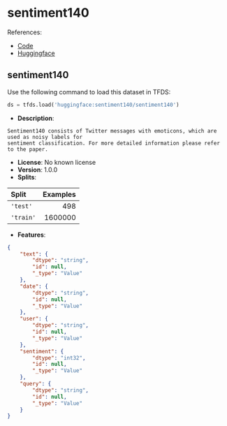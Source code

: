 # sentiment140

References:

*   [Code](https://github.com/huggingface/datasets/blob/master/datasets/sentiment140)
*   [Huggingface](https://huggingface.co/datasets/sentiment140)


## sentiment140


Use the following command to load this dataset in TFDS:

```python
ds = tfds.load('huggingface:sentiment140/sentiment140')
```

*   **Description**:

```
Sentiment140 consists of Twitter messages with emoticons, which are used as noisy labels for
sentiment classification. For more detailed information please refer to the paper.
```

*   **License**: No known license
*   **Version**: 1.0.0
*   **Splits**:

Split  | Examples
:----- | -------:
`'test'` | 498
`'train'` | 1600000

*   **Features**:

```json
{
    "text": {
        "dtype": "string",
        "id": null,
        "_type": "Value"
    },
    "date": {
        "dtype": "string",
        "id": null,
        "_type": "Value"
    },
    "user": {
        "dtype": "string",
        "id": null,
        "_type": "Value"
    },
    "sentiment": {
        "dtype": "int32",
        "id": null,
        "_type": "Value"
    },
    "query": {
        "dtype": "string",
        "id": null,
        "_type": "Value"
    }
}
```


